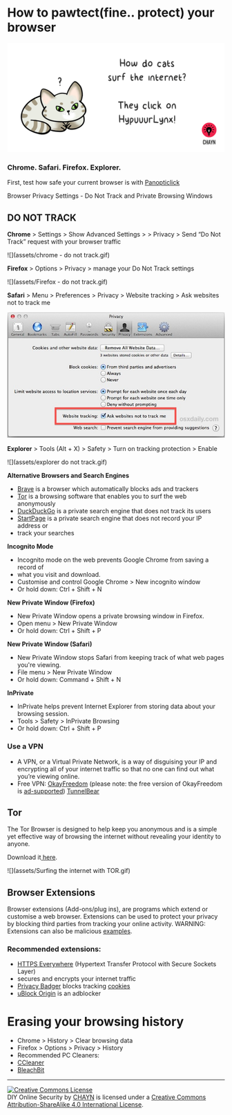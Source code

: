 # How to pawtect\(fine.. protect\) your browser

![](assets/HypuuurLynx.gif)

### Chrome. Safari. Firefox. Explorer.

First, test how safe your current browser is with [Panopticlick](https://panopticlick.eff.org)

Browser Privacy Settings - Do Not Track and Private Browsing Windows

## DO NOT TRACK

**Chrome** &gt; Settings &gt; Show Advanced Settings &gt; &gt; Privacy &gt; Send “Do Not Track” request with your browser traffic

![](assets/chrome - do not track.gif)



**Firefox** &gt; Options &gt; Privacy &gt; manage your Do Not Track settings


![](assets/Firefox - do not track.gif)


**Safari** &gt; Menu &gt; Preferences &gt; Privacy &gt; Website tracking &gt; Ask websites not to track me


![](assets/do-not-track-safari.jpg)


**Explorer** &gt; Tools \(Alt + X\) &gt; Safety &gt; Turn on tracking protection &gt; Enable


![](assets/explorer do not track.gif)


**Alternative Browsers and Search Engines**

* [Brave](https://www.brave.com/) is a browser which automatically blocks ads and trackers
* [Tor](https://www.torproject.org/) is a browsing software that enables you to surf the web anonymously
* [DuckDuckGo](https://duckduckgo.com/about) is a private search engine that does not track its users
* [StartPage](https://www.startpage.com) is a private search engine that does not record your IP address or
* track your searches

**Incognito Mode**

* Incognito mode on the web prevents Google Chrome from saving a record of
* what you visit and download.
* Customise and control Google Chrome &gt; New incognito window
* Or hold down: Ctrl + Shift + N

**New Private Window \(Firefox\)**

* New Private Window opens a private browsing window in Firefox.
* Open menu &gt; New Private Window
* Or hold down: Ctrl + Shift + P

**New Private Window \(Safari\)**

* New Private Window stops Safari from keeping track of what web pages you're viewing.
* File menu &gt; New Private Window
* Or hold down: Command + Shift + N

**InPrivate**

* InPrivate helps prevent Internet Explorer from storing data about your browsing session.
* Tools &gt; Safety &gt; InPrivate Browsing
* Or hold down: Ctrl + Shift + P

### **Use a VPN**

* A VPN, or a Virtual Private Network, is a way of disguising your IP and encrypting all of your internet traffic so that no one can find out what you’re viewing online.
* Free VPN: [OkayFreedom](http://www.okfreedom.com/en/) \(please note: the free version of OkayFreedom is [ad-supported](http://www.okfreedom.com/en/support#free)\) [TunnelBear](https://www.tunnelbear.com/)

## **Tor**

The Tor Browser is designed to help keep you anonymous and is a simple yet effective way of browsing the internet without revealing your identity to anyone.

Download it[ here](https://www.torproject.org/projects/torbrowser.html).

![](assets/Surfing the internet with TOR.gif)

 ## Browser Extensions

Browser extensions \(Add-ons\/plug ins\), are programs which extend or customise a web browser. Extensions can be used to protect your privacy by blocking third parties from tracking your online activity. WARNING: Extensions can also be malicious [examples](http://www.makeuseof.com/tag/x-malicious-browser-extensions-help-hackers-target-victims).

### Recommended extensions:

* [HTTPS Everywhere](https://www.eff.org/https-everywhere) \(Hypertext Transfer Protocol with Secure Sockets Layer\)
* secures and encrypts your internet traffic
* [Privacy Badger](https://www.eff.org/privacybadger) blocks tracking [cookies](https://en.wikipedia.org/wiki/HTTP_cookie)
* [uBlock Origin](https://www.ublock.org) is an adblocker

# Erasing your browsing history

* Chrome &gt; History &gt; Clear browsing data
* Firefox &gt; Options &gt; Privacy &gt; History
* Recommended PC Cleaners:
* [CCleaner](http://www.piriform.com/ccleaner)
* [BleachBit](http://www.bleachbit.org)




---
<a rel="license" href="http://creativecommons.org/licenses/by-sa/4.0/"><img alt="Creative Commons License" style="border-width:0" src="https://i.creativecommons.org/l/by-sa/4.0/88x31.png" /></a><br /><span xmlns:dct="http://purl.org/dc/terms/" property="dct:title">DIY Online Security</span> by <a xmlns:cc="http://creativecommons.org/ns#" href="http://chayn.co" property="cc:attributionName" rel="cc:attributionURL">CHAYN</a> is licensed under a <a rel="license" href="http://creativecommons.org/licenses/by-sa/4.0/">Creative Commons Attribution-ShareAlike 4.0 International License</a>.




